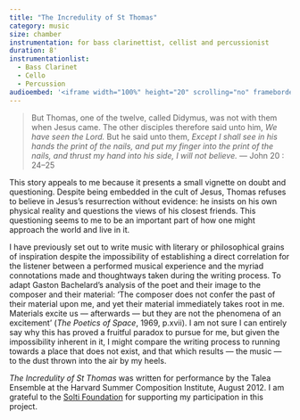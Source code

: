 ```yaml
---
title: "The Incredulity of St Thomas"
category: music
size: chamber
instrumentation: for bass clarinettist, cellist and percussionist
duration: 8'
instrumentationlist:
  - Bass Clarinet
  - Cello
  - Percussion
audioembed: '<iframe width="100%" height="20" scrolling="no" frameborder="no" src="https://w.soundcloud.com/player/?url=https%3A//api.soundcloud.com/tracks/167171256&amp;color=ff5500&amp;inverse=false&amp;auto_play=false&amp;show_user=true"></iframe>'
---
```

> But Thomas, one of the twelve, called Didymus, was not with them when Jesus came. The other disciples therefore said unto him, *We have seen the Lord.* But he said unto them, *Except I shall see in his hands the print of the nails, and put my finger into the print of the nails, and thrust my hand into his side, I will not believe.*
> — John 20 : 24–25

This story appeals to me because it presents a small vignette on doubt and questioning. Despite being embedded in the cult of Jesus, Thomas refuses to believe in Jesus’s resurrection without evidence: he insists on his own physical reality and questions the views of his closest friends. This questioning seems to me to be an important part of how one might approach the world and live in it.

I have previously set out to write music with literary or philosophical grains of inspiration despite the impossibility of establishing a direct correlation for the listener between a performed musical experience and the myriad connotations made and thoughtways taken during the writing process. To adapt Gaston Bachelard’s analysis of the poet and their image to the composer and their material: ‘The composer does not confer the past of their material upon me, and yet their material immediately takes root in me. Materials excite us — afterwards — but they are not the phenomena of an excitement’ (*The Poetics of Space*, 1969, p.xvii). I am not sure I can entirely say why this has proved a fruitful paradox to pursue for me, but given the impossibility inherent in it, I might compare the writing process to running towards a place that does not exist, and that which results — the music — to the dust thrown into the air by my heels.

*The Incredulity of St Thomas* was written for performance by the Talea Ensemble at the Harvard Summer Composition Institute, August 2012. I am grateful to the [Solti Foundation](http://www.soltifoundation.com/) for supporting my participation in this project.
